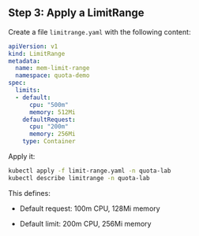 ## Step 3: Apply a LimitRange

Create a file `limitrange.yaml` with the following content:

```yaml
apiVersion: v1
kind: LimitRange
metadata:
  name: mem-limit-range
  namespace: quota-demo
spec:
  limits:
  - default:
      cpu: "500m"
      memory: 512Mi
    defaultRequest:
      cpu: "200m"
      memory: 256Mi
    type: Container
```

Apply it:

```bash
kubectl apply -f limit-range.yaml -n quota-lab
kubectl describe limitrange -n quota-lab
```

This defines:

* Default request: 100m CPU, 128Mi memory

* Default limit: 200m CPU, 256Mi memory